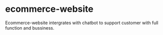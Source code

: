 # ecommerce-website
Ecommerce-website intergrates with chatbot to support customer with full function and bussiness.
